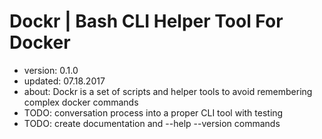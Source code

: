 # Dockr | Bash CLI Helper Tool For Docker #

- version: 0.1.0 
- updated: 07.18.2017
- about: Dockr is a set of scripts and helper tools to avoid remembering complex docker commands
- TODO: conversation process into a proper CLI tool with testing
- TODO: create documentation and --help --version commands
